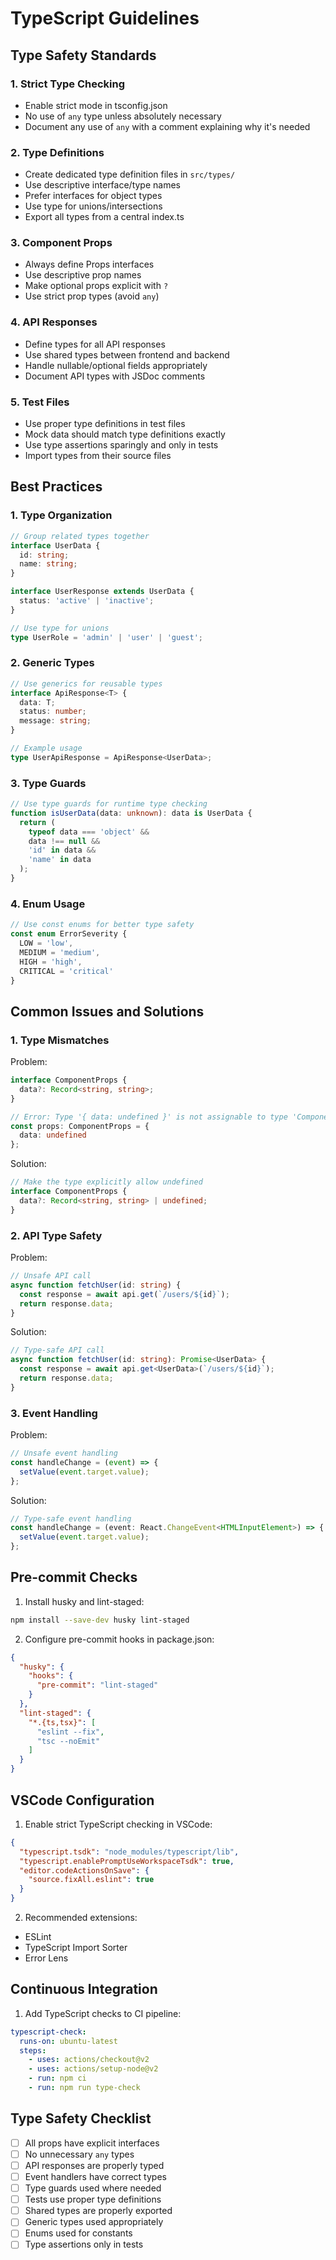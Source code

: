 # TypeScript Guidelines

## Type Safety Standards

### 1. Strict Type Checking
- Enable strict mode in tsconfig.json
- No use of `any` type unless absolutely necessary
- Document any use of `any` with a comment explaining why it's needed

### 2. Type Definitions
- Create dedicated type definition files in `src/types/`
- Use descriptive interface/type names
- Prefer interfaces for object types
- Use type for unions/intersections
- Export all types from a central index.ts

### 3. Component Props
- Always define Props interfaces
- Use descriptive prop names
- Make optional props explicit with `?`
- Use strict prop types (avoid `any`)

### 4. API Responses
- Define types for all API responses
- Use shared types between frontend and backend
- Handle nullable/optional fields appropriately
- Document API types with JSDoc comments

### 5. Test Files
- Use proper type definitions in test files
- Mock data should match type definitions exactly
- Use type assertions sparingly and only in tests
- Import types from their source files

## Best Practices

### 1. Type Organization
```typescript
// Group related types together
interface UserData {
  id: string;
  name: string;
}

interface UserResponse extends UserData {
  status: 'active' | 'inactive';
}

// Use type for unions
type UserRole = 'admin' | 'user' | 'guest';
```

### 2. Generic Types
```typescript
// Use generics for reusable types
interface ApiResponse<T> {
  data: T;
  status: number;
  message: string;
}

// Example usage
type UserApiResponse = ApiResponse<UserData>;
```

### 3. Type Guards
```typescript
// Use type guards for runtime type checking
function isUserData(data: unknown): data is UserData {
  return (
    typeof data === 'object' &&
    data !== null &&
    'id' in data &&
    'name' in data
  );
}
```

### 4. Enum Usage
```typescript
// Use const enums for better type safety
const enum ErrorSeverity {
  LOW = 'low',
  MEDIUM = 'medium',
  HIGH = 'high',
  CRITICAL = 'critical'
}
```

## Common Issues and Solutions

### 1. Type Mismatches
Problem:
```typescript
interface ComponentProps {
  data?: Record<string, string>;
}

// Error: Type '{ data: undefined }' is not assignable to type 'ComponentProps'
const props: ComponentProps = {
  data: undefined
};
```

Solution:
```typescript
// Make the type explicitly allow undefined
interface ComponentProps {
  data?: Record<string, string> | undefined;
}
```

### 2. API Type Safety
Problem:
```typescript
// Unsafe API call
async function fetchUser(id: string) {
  const response = await api.get(`/users/${id}`);
  return response.data;
}
```

Solution:
```typescript
// Type-safe API call
async function fetchUser(id: string): Promise<UserData> {
  const response = await api.get<UserData>(`/users/${id}`);
  return response.data;
}
```

### 3. Event Handling
Problem:
```typescript
// Unsafe event handling
const handleChange = (event) => {
  setValue(event.target.value);
};
```

Solution:
```typescript
// Type-safe event handling
const handleChange = (event: React.ChangeEvent<HTMLInputElement>) => {
  setValue(event.target.value);
};
```

## Pre-commit Checks

1. Install husky and lint-staged:
```bash
npm install --save-dev husky lint-staged
```

2. Configure pre-commit hooks in package.json:
```json
{
  "husky": {
    "hooks": {
      "pre-commit": "lint-staged"
    }
  },
  "lint-staged": {
    "*.{ts,tsx}": [
      "eslint --fix",
      "tsc --noEmit"
    ]
  }
}
```

## VSCode Configuration

1. Enable strict TypeScript checking in VSCode:
```json
{
  "typescript.tsdk": "node_modules/typescript/lib",
  "typescript.enablePromptUseWorkspaceTsdk": true,
  "editor.codeActionsOnSave": {
    "source.fixAll.eslint": true
  }
}
```

2. Recommended extensions:
- ESLint
- TypeScript Import Sorter
- Error Lens

## Continuous Integration

1. Add TypeScript checks to CI pipeline:
```yaml
typescript-check:
  runs-on: ubuntu-latest
  steps:
    - uses: actions/checkout@v2
    - uses: actions/setup-node@v2
    - run: npm ci
    - run: npm run type-check
```

## Type Safety Checklist

- [ ] All props have explicit interfaces
- [ ] No unnecessary `any` types
- [ ] API responses are properly typed
- [ ] Event handlers have correct types
- [ ] Type guards used where needed
- [ ] Tests use proper type definitions
- [ ] Shared types are properly exported
- [ ] Generic types used appropriately
- [ ] Enums used for constants
- [ ] Type assertions only in tests
